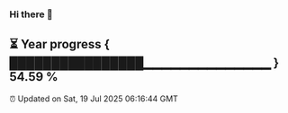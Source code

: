 ### Hi there 👋
⏳ Year progress { ████████████████▁▁▁▁▁▁▁▁▁▁▁▁▁▁ } 54.59 %
---
⏰ Updated on Sat, 19 Jul 2025 06:16:44 GMT

